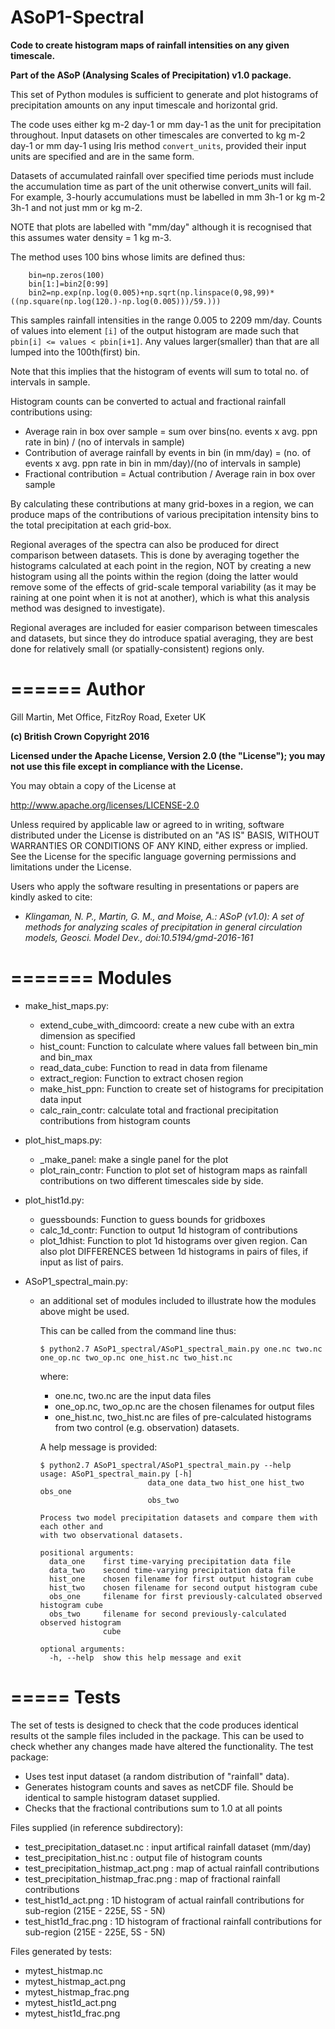 # ASoP1-Spectral
**Code to create histogram maps of rainfall intensities on any given timescale.** 

**Part of the ASoP (Analysing Scales of Precipitation) v1.0 package.**

This set of Python modules is sufficient to generate and plot histograms of precipitation amounts on any input timescale and horizontal grid.

The code uses either kg m-2 day-1 or mm day-1 as the unit for precipitation throughout. Input datasets on other timescales are converted to kg m-2 day-1 or mm day-1 using Iris method ``convert_units``, provided their input units are specified and are in the same form. 

Datasets of accumulated rainfall over specified time periods must include the accumulation time as part of the unit otherwise convert_units will fail. For example, 3-hourly accumulations must be labelled in mm 3h-1 or kg m-2 3h-1 and not just mm or kg m-2.

NOTE that plots are labelled with "mm/day" although it is recognised that this assumes water density = 1 kg m-3.

The method uses 100 bins whose limits are defined thus:

        bin=np.zeros(100)
        bin[1:]=bin2[0:99]
        bin2=np.exp(np.log(0.005)+np.sqrt(np.linspace(0,98,99)*((np.square(np.log(120.)-np.log(0.005)))/59.)))

This samples rainfall intensities in the range 0.005 to 2209 mm/day. Counts of values into element ``[i]`` of the output histogram are made such that ``pbin[i] <= values < pbin[i+1]``. Any values larger(smaller) than that are all lumped into the 100th(first) bin.

Note that this implies that the histogram of events will sum to total no. of intervals in sample.

Histogram counts can be converted to actual and fractional rainfall contributions using:

* Average rain in box over sample = sum over bins(no. events x avg. ppn rate in bin) / (no of intervals in sample)
* Contribution of average rainfall by events in bin (in mm/day) = (no. of events x avg. ppn rate in bin in mm/day)/(no of intervals in sample)
* Fractional contribution = Actual contribution / Average rain in box over sample

By calculating these contributions at many grid-boxes in a region, we can produce maps of the contributions of various precipitation intensity bins to the total precipitation at each grid-box. 

Regional averages of the spectra can also be produced for direct comparison between datasets. This is done by averaging together the histograms calculated at each point in the region, NOT by creating a new histogram using all the points within the region (doing the latter would remove some of the effects of grid-scale temporal variability (as it may be raining at one point when it is not at another), which is what this analysis method was designed to investigate).

Regional averages are included for easier comparison between timescales and datasets, but since they do introduce spatial averaging, they are best done for relatively small (or spatially-consistent) regions only.

======
Author
======

Gill Martin, Met Office, FitzRoy Road, Exeter UK

**(c) British Crown Copyright 2016**

**Licensed under the Apache License, Version 2.0 (the "License");
you may not use this file except in compliance with the License.**

You may obtain a copy of the License at

 http://www.apache.org/licenses/LICENSE-2.0

Unless required by applicable law or agreed to in writing, software
distributed under the License is distributed on an "AS IS" BASIS,
WITHOUT WARRANTIES OR CONDITIONS OF ANY KIND, either express or implied.
See the License for the specific language governing permissions and
limitations under the License.

Users who apply the software resulting in presentations or papers are kindly asked to cite:

* *Klingaman, N. P., Martin, G. M., and Moise, A.: ASoP (v1.0): A set of methods for analyzing scales of precipitation in general circulation models, Geosci. Model Dev., doi:10.5194/gmd-2016-161*

=======
Modules
=======

* make_hist_maps.py:
    * extend_cube_with_dimcoord: create a new cube with an extra dimension as specified
    * hist_count: Function to calculate where values fall between bin_min and bin_max
    * read_data_cube: Function to read in data from filename
    * extract_region: Function to extract chosen region
    * make_hist_ppn: Function to create set of histograms for precipitation data input 
    * calc_rain_contr: calculate total and fractional precipitation contributions from histogram counts

* plot_hist_maps.py:
    * _make_panel: make a single panel for the plot
    * plot_rain_contr: Function to plot set of histogram maps as rainfall contributions on two different timescales side by side.

* plot_hist1d.py:
    * guessbounds: Function to guess bounds for gridboxes
    * calc_1d_contr: Function to output 1d histogram of contributions
    * plot_1dhist: Function to plot 1d histograms over given region. Can also plot DIFFERENCES between 1d histograms in pairs of files, if input as list of pairs.

* ASoP1_spectral_main.py: 
    * an additional set of modules included to illustrate how the modules above might be used. 

      This can be called from the command line thus:
        
          $ python2.7 ASoP1_spectral/ASoP1_spectral_main.py one.nc two.nc one_op.nc two_op.nc one_hist.nc two_hist.nc

      where:
        * one.nc, two.nc are the input data files
        * one_op.nc, two_op.nc are the chosen filenames for output files
        * one_hist.nc, two_hist.nc are files of pre-calculated histograms from two control (e.g. observation) datasets.

      A help message is provided:
        
          $ python2.7 ASoP1_spectral/ASoP1_spectral_main.py --help                                                
          usage: ASoP1_spectral_main.py [-h]
                                  data_one data_two hist_one hist_two obs_one
                                  obs_two
        
          Process two model precipitation datasets and compare them with each other and
          with two observational datasets.
        
          positional arguments:
            data_one    first time-varying precipitation data file
            data_two    second time-varying precipitation data file
            hist_one    chosen filename for first output histogram cube
            hist_two    chosen filename for second output histogram cube
            obs_one     filename for first previously-calculated observed histogram cube
            obs_two     filename for second previously-calculated observed histogram
                        cube
        
          optional arguments:
            -h, --help  show this help message and exit


=====
Tests
=====

The set of tests is designed to check that the code produces identical results ot the sample files included in the package. This can be used to check whether any changes made have altered the functionality. The test package: 

* Uses test input dataset (a random distribution of "rainfall" data). 
* Generates histogram counts and saves as netCDF file. Should be identical to sample histogram dataset supplied.
* Checks that the fractional contributions sum to 1.0 at all points

Files supplied (in reference subdirectory):

* test_precipitation_dataset.nc : input artifical rainfall dataset (mm/day)
* test_precipitation_hist.nc : output file of histogram counts
* test_precipitation_histmap_act.png : map of actual rainfall contributions
* test_precipitation_histmap_frac.png : map of fractional rainfall contributions
* test_hist1d_act.png : 1D histogram of actual rainfall contributions for sub-region (215E - 225E, 5S - 5N)
* test_hist1d_frac.png : 1D histogram of fractional rainfall contributions for sub-region (215E - 225E, 5S - 5N)

Files generated by tests:

* mytest_histmap.nc
* mytest_histmap_act.png
* mytest_histmap_frac.png
* mytest_hist1d_act.png
* mytest_hist1d_frac.png


